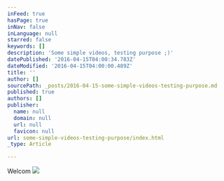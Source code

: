 ```yaml
---
inFeed: true
hasPage: true
inNav: false
inLanguage: null
starred: false
keywords: []
description: 'Some simple videos, testing purpose ;)'
datePublished: '2016-04-15T04:00:34.783Z'
dateModified: '2016-04-15T04:00:00.489Z'
title: ''
author: []
sourcePath: _posts/2016-04-15-some-simple-videos-testing-purpose.md
published: true
authors: []
publisher:
  name: null
  domain: null
  url: null
  favicon: null
url: some-simple-videos-testing-purpose/index.html
_type: Article

---
```

Welcom
![](https://the-grid-user-content.s3-us-west-2.amazonaws.com/3660d40b-f7f9-4eb3-9f82-e9dde7002d8b.png)